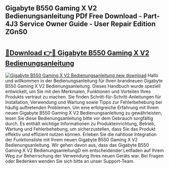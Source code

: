 ## Gigabyte B550 Gaming X V2 Bedienungsanleitung PDf Free Download - Part-4J3 Service Owner Guide - User Repair Edition ZGnS0

# <h2><a href="http://df2t57.blite.top/?on=Gigabyte+B550+Gaming+X+V2+Bedienungsanleitung">🔗Download 👉🔴 Gigabyte B550 Gaming X V2 Bedienungsanleitung</a></h2>

[![Gigabyte B550 Gaming X V2 Bedienungsanleitung new download](https://i.imgur.com/lujVjoI.png)](http://df2t57.blite.top/?on=Gigabyte+B550+Gaming+X+V2+Bedienungsanleitung)
Hallo und willkommen in der Bedienungsanleitung für Ihren brandneuen Gigabyte B550 Gaming X V2 Bedienungsanleitung. Dieses Handbuch wurde speziell entwickelt, um Sie mit den Merkmalen, Funktionen und Vorteilen Ihres Produkts vertraut zu machen. Sie finden Schritt-für-Schritt-Anleitungen für Installation, Verwendung und Wartung sowie Tipps zur Fehlerbehebung bei häufig auftretenden Problemen. Um eine erfolgreiche Erfahrung mit Ihrem neuen Gigabyte B550 Gaming X V2 Bedienungsanleitung zu gewährleisten, lesen Sie diese Bedienungsanleitung bitte vor dem Gebrauch sorgfältig durch. Es enthält wichtige Informationen zu Produkteinrichtung, Betrieb, Wartung und Fehlerbehebung, um sicherzustellen, dass Sie das Produkt effektiv und effizient nutzen können. Erleben Sie die nahtlose Integration der Funktionsliste mit Ihrem neuen Gigabyte B550 Gaming X V2 Bedienungsanleitung. Wir gehen davon aus, dass das Gigabyte B550 Gaming X V2 BedienungsanleitungD ein entscheidender Leitfaden auf Ihrem Weg zur Beherrschung der Verwendung Ihres neuen Geräts war. Bei Fragen oder Bedenken wenden Sie sich bitte an unser Support-Team.
